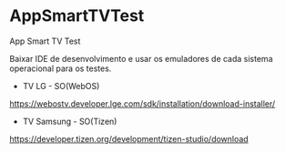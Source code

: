 # AppSmartTVTest
App Smart TV Test


Baixar IDE de desenvolvimento e usar os emuladores de cada sistema operacional para os testes.

- TV LG - SO(WebOS)

https://webostv.developer.lge.com/sdk/installation/download-installer/



- TV Samsung - SO(Tizen)
  
https://developer.tizen.org/development/tizen-studio/download

